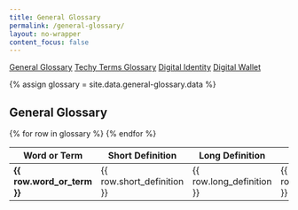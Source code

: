 ```yaml
---
title: General Glossary
permalink: /general-glossary/
layout: no-wrapper
content_focus: false
---
```

<div class="glossary-buttons">
  <a class="btn btn-secondary btn-sm" role="button" href="/general-glossary">General Glossary</a>
  <a class="btn btn-secondary btn-sm" role="button" href="/techy-terms-glossary">Techy Terms Glossary</a>
  <a class="btn btn-secondary btn-sm" role="button" href="/digital-identity-glossary">Digital Identity</a>
  <a class="btn btn-secondary btn-sm" role="button" href="/digital-wallet-glossary">Digital Wallet</a>
</div>

<!-- Pulls from _data links -->
{% assign glossary = site.data.general-glossary.data %}
<!-- {% assign glossary = glossary | sort:"Name" %} -->

<div class="glossary">
  <h2>General Glossary</h2>
  <table class="glossary-table">
    <thead>
      <tr>
        <th>Word or Term</th>
        <th>Short Definition</th>
        <th>Long Definition</th>
        <th>Example</th>
        <th>Reference</th>
      </tr>
    </thead>
    <tbody>
      {% for row in glossary %}
        <tr>
          <td><strong>{{ row.word_or_term }}</strong></td>
          <td>{{ row.short_definition }}</td>
          <td>{{ row.long_definition }}</td>
          <td>{{ row.example }}</td>
          <td>{{ row.reference }}</td>
        </tr>
      {% endfor %}
    </tbody>
  </table>
</div>
